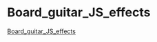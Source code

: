 # Board_guitar_JS_effects

[ Board_guitar_JS_effects](https://ray-nura.github.io/Board_guitar_JS_effects/)
